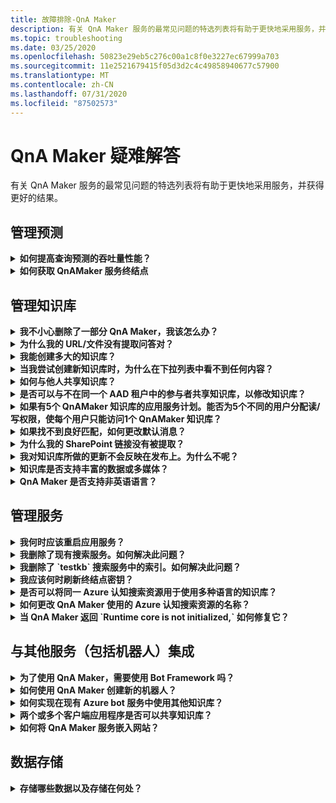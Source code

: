 ```yaml
---
title: 故障排除-QnA Maker
description: 有关 QnA Maker 服务的最常见问题的特选列表将有助于更快地采用服务，并获得更好的结果。
ms.topic: troubleshooting
ms.date: 03/25/2020
ms.openlocfilehash: 50823e29eb5c276c00a1c8f0e3227ec67999a703
ms.sourcegitcommit: 11e2521679415f05d3d2c4c49858940677c57900
ms.translationtype: MT
ms.contentlocale: zh-CN
ms.lasthandoff: 07/31/2020
ms.locfileid: "87502573"
---
```

# <a name="troubleshooting-for-qna-maker"></a>QnA Maker 疑难解答

有关 QnA Maker 服务的最常见问题的特选列表将有助于更快地采用服务，并获得更好的结果。

<a name="how-to-get-the-qnamaker-service-hostname"></a>

## <a name="manage-predictions"></a>管理预测

<details>
<summary><b>如何提高查询预测的吞吐量性能？</b></summary>

**答**：吞吐量性能问题表明你需要为应用服务和认知搜索扩展。 请考虑将副本添加到认知搜索以提高性能。

了解有关[定价层](Concepts/azure-resources.md)的详细信息。
</details>

<details>
<summary><b>如何获取 QnAMaker 服务终结点</b></summary>

**答**：当你联系 QnAMaker 支持部门或 UserVoice 时，QnAMaker service 终结点对于调试很有用。 此终结点是采用以下格式的 URL： `https://your-resource-name.azurewebsites.net` 。

1. 在 [Azure 门户](https://portal.azure.com)中转到 QnAMaker 服务（资源组）

    ![Azure 门户中的 QnAMaker Azure 资源组](./media/qnamaker-how-to-troubleshoot/qnamaker-azure-resourcegroup.png)

1. 选择与 QnA Maker 资源关联的应用服务。 通常，名称是相同的。

     ![选择“QnAMaker 应用服务”](./media/qnamaker-how-to-troubleshoot/qnamaker-azure-appservice.png)

1. "概述" 部分提供了终结点 URL

    ![QnAMaker 终结点](./media/qnamaker-how-to-troubleshoot/qnamaker-azure-gethostname.png)

</details>

## <a name="manage-the-knowledge-base"></a>管理知识库

<details>
<summary><b>我不小心删除了一部分 QnA Maker，我该怎么办？</b></summary>

**答**：不要删除与 QnA Maker 资源（如搜索或 Web 应用）一起创建的任何 Azure 服务。 这些是 QnA Maker 工作所必需的，如果删除一个，QnA Maker 将停止正常工作。

所有删除操作都是永久性的，包括问题和答案对、文件、URL、自定义问题和答案、知识库或 Azure 资源。 在删除知识库的任何部分之前，请务必从“设置”**** 页导出知识库。

</details>

<details>
<summary><b>为什么我的 URL/文件没有提取问答对？</b></summary>

**答**： QnA Maker 无法自动提取有效常见问题 url 中的一些问题和答案（QnA）内容。 在这种情况下，可以将 QnA 内容粘贴到 .txt 文件中，并查看该工具是否可以引入它。 或者，也可以通过 [QnA Maker 门户](https://qnamaker.ai)以编辑方式向知识库添加内容。

</details>

<details>
<summary><b>我能创建多大的知识库？</b></summary>

**答**：知识库的大小取决于创建 QnA Maker 服务时所选择的 Azure 搜索的 SKU。 请参阅[此处](./Tutorials/choosing-capacity-qnamaker-deployment.md)了解详细信息。

</details>

<details>
<summary><b>当我尝试创建新知识库时，为什么在下拉列表中看不到任何内容？</b></summary>

**答**：尚未在 Azure 中创建任何 QnA Maker 服务。 请阅读[此文](./How-To/set-up-qnamaker-service-azure.md)了解如何执行该操作。

</details>

<details>
<summary><b>如何与他人共享知识库？</b></summary>

**答**：共享在 QnA Maker 服务级别工作，即服务中的所有知识库将被共享。 请参阅[此处](./How-To/collaborate-knowledge-base.md)了解如何在知识库上进行协作。

</details>

<details>
<summary><b>是否可以与不在同一个 AAD 租户中的参与者共享知识库，以修改知识库？</b></summary>

**答案**：共享基于 Azure 基于角色的访问控制（Azure RBAC）。 如果可与其他用户共享 Azure 中的任何资源，则也可以共享 QnA Maker。__

</details>

<details>
<summary><b>如果有5个 QnAMaker 知识库的应用服务计划。能否为5个不同的用户分配读/写权限，使每个用户只能访问1个 QnAMaker 知识库？</b></summary>

**答**：可以共享整个 QnAMaker 服务，而不是单独的知识库。

</details>

<details>
<summary><b>如果找不到良好匹配，如何更改默认消息？</b></summary>

**答**：默认消息是应用服务中设置的一部分。
- 在 Azure 门户中转到自己的应用服务资源

![qnamaker 应用服务](./media/qnamaker-faq/qnamaker-resource-list-appservice.png)
- 单击“设置”**** 选项

![qnamaker 应用服务设置](./media/qnamaker-faq/qnamaker-appservice-settings.png)
- 更改 **DefaultAnswer** 设置的值
- 重启应用服务

![qnamaker 应用服务重启](./media/qnamaker-faq/qnamaker-appservice-restart.png)


</details>

<details>
<summary><b>为什么我的 SharePoint 链接没有被提取？</b></summary>

**答案**：有关详细信息，请参阅[数据源位置](./Concepts/knowledge-base.md#data-source-locations)。

</details>

<details>
<summary><b>我对知识库所做的更新不会反映在发布上。为什么不呢？</b></summary>

**答**：需要先保存每个编辑操作（无论是在表更新、测试还是设置中），然后才能将其发布。 请确保在每次编辑操作后单击 "**保存并训练**" 按钮。

</details>

<details>
<summary><b>知识库是否支持丰富的数据或多媒体？</b></summary>

**答案**：

#### <a name="multimedia-auto-extraction-for-files-and-urls"></a>文件和 Url 的多媒体自动提取

* URL-Markdown 转换功能有限。
* 文件-不支持

#### <a name="answer-text-in-markdown"></a>Markdown 中的应答文本
QnA 对在知识库中，可以编辑答案的 markdown 文本，使其包含可从公共 Url 访问的媒体的链接。


</details>

<details>
<summary><b>QnA Maker 是否支持非英语语言？</b></summary>

**答案**：查看有关支持的[语言](./Overview/languages-supported.md)的详细信息。

如果你有多种语言的内容，请务必为每种语言创建单独的服务。

</details>

## <a name="manage-service"></a>管理服务

<details>
<summary><b>我何时应该重启应用服务？</b></summary>

**答**：如果 "**用户设置**"[页](https://www.qnamaker.ai/UserSettings)上的 "**终结点键**" 表中的知识库版本值旁边有警告图标，请刷新应用服务。

</details>

<details>
<summary><b>我删除了现有搜索服务。如何解决此问题？</b></summary>

**答案**：如果删除 Azure 认知搜索索引，则该操作为最终状态，无法恢复索引。

</details>

<details>
<summary><b>我删除了 `testkb` 搜索服务中的索引。如何解决此问题？</b></summary>

**答**：无法恢复你的旧数据。 创建新的 QnA Maker 资源并再次创建知识库。

</details>

<details>
<summary><b>我应该何时刷新终结点密钥？</b></summary>

**答**：如果您怀疑您的终结点已经泄露，请刷新您的终结点。

</details>

<details>
<summary><b>是否可以将同一 Azure 认知搜索资源用于使用多种语言的知识库？</b></summary>

**答**：若要使用多种语言和多个知识库，用户必须为每种语言创建一个 QnA Maker 资源。 这会为每种语言创建单独的 Azure 搜索服务。 在单个 Azure 搜索服务中混合使用不同语言的知识库会导致结果相关性下降。

</details>

<details>
<summary><b>如何更改 QnA Maker 使用的 Azure 认知搜索资源的名称？</b></summary>

**答**： Azure 认知搜索资源的名称是在末尾追加了一些随机字母的 QnA Maker 资源名称。 这使得 QnA Maker 难以区分多个搜索资源。 创建单独的搜索服务（按你喜欢的方式对其进行命名），并将其连接到你的 QnA 服务。 步骤与[升级 Azure 搜索](How-To/set-up-qnamaker-service-azure.md#upgrade-the-azure-cognitive-search-service)所需执行的步骤类似。

</details>

<details>
<summary><b>当 QnA Maker 返回 `Runtime core is not initialized,` 如何修复它？</b></summary>

**答**：应用服务的磁盘空间可能已满。 修复磁盘空间的步骤：

1. 在[Azure 门户](https://portal.azure.com)中，选择 QnA Maker 的应用服务，然后停止服务。
1. 仍在应用服务中，选择 "**开发工具**"，然后依次选择 "**高级工具**"、"**开始**"。 这将打开一个新的浏览器窗口。
1. 选择 "**调试控制台**"，然后选择 " **CMD** " 以打开命令行工具。
1. 导航到_site/wwwroot/Data/QnAMaker/_ directory。
1. 删除名称以开头的所有文件夹 `rd` 。

    **请勿删除**以下内容：

    * KbIdToRankerMappings.txt 文件
    * 文件 EndpointSettings.js
    * EndpointKeys 文件夹

1. 启动应用服务。
1. 访问知识库，验证它是否正常工作。

</details>

## <a name="integrate-with-other-services-including-bots"></a>与其他服务（包括机器人）集成

<details>
<summary><b>为了使用 QnA Maker，需要使用 Bot Framework 吗？</b></summary>

**答**：不可以，不需要将[机器人框架](https://github.com/Microsoft/botbuilder-dotnet)用于 QnA Maker。 不过，QnA Maker 是在 [Azure Bot 服务](https://docs.microsoft.com/azure/bot-service/?view=azure-bot-service-4.0)中提供的几个模板之一。 机器人服务通过 Microsoft Bot Framework 实现快速智能机器人开发，并且它在无服务器的环境中运行。

</details>

<details>
<summary><b>如何使用 QnA Maker 创建新的机器人？</b></summary>

**答案**：按照[本](./Quickstarts/create-publish-knowledge-base.md)文档中的说明，通过 Azure Bot 服务创建机器人。

</details>

<details>
<summary><b>如何实现在现有 Azure bot 服务中使用其他知识库？</b></summary>

**答**：您需要了解有关知识库的下列信息：

* 知识库 ID。
* 在发布后，在 "设置" 页上找到了知识库的已发布终结点自定义子域名称（称为 `host` ）。 **Settings**
* 知识库的已发布终结点项-发布后在 "**设置**" 页上找到。

有关此信息，请在 Azure 门户中转到机器人的应用服务。 在**设置-> 配置-> 应用程序设置**中，更改这些值。

知识库的终结点键 `QnAAuthkey` 在 ABS 服务中进行了标记。

</details>

<details>
<summary><b>两个或多个客户端应用程序是否可以共享知识库？</b></summary>

**答**：是的，可以从任意数量的客户端查询知识库。 如果来自知识库的响应显示速度缓慢或超时，请考虑升级与知识库关联的应用服务的服务层。

</details>

<details>
<summary><b>如何将 QnA Maker 服务嵌入网站？</b></summary>

**答**：请按照以下步骤将 QnA Maker 服务作为 web 聊天控件嵌入到你的网站中：

1. 按照[此处](./Quickstarts/create-publish-knowledge-base.md)的说明创建常见问题解答机器人。
2. 按照[此处](https://docs.microsoft.com/azure/bot-service/bot-service-channel-connect-webchat)的步骤启用 Web 聊天

</details>

## <a name="data-storage"></a>数据存储

<details>
<summary><b>存储哪些数据以及存储在何处？</b></summary>

**答案**：

创建 QnA Maker 服务时，你选择了 Azure 区域。 知识库和日志文件存储在此区域中。

</details>